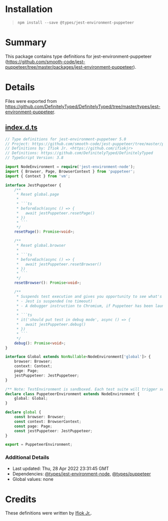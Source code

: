 # Installation
> `npm install --save @types/jest-environment-puppeteer`

# Summary
This package contains type definitions for jest-environment-puppeteer (https://github.com/smooth-code/jest-puppeteer/tree/master/packages/jest-environment-puppeteer).

# Details
Files were exported from https://github.com/DefinitelyTyped/DefinitelyTyped/tree/master/types/jest-environment-puppeteer.
## [index.d.ts](https://github.com/DefinitelyTyped/DefinitelyTyped/tree/master/types/jest-environment-puppeteer/index.d.ts)
````ts
// Type definitions for jest-environment-puppeteer 5.0
// Project: https://github.com/smooth-code/jest-puppeteer/tree/master/packages/jest-environment-puppeteer
// Definitions by: Ifiok Jr. <https://github.com/ifiokjr>
// Definitions: https://github.com/DefinitelyTyped/DefinitelyTyped
// TypeScript Version: 3.8

import NodeEnvironment = require('jest-environment-node');
import { Browser, Page, BrowserContext } from 'puppeteer';
import { Context } from 'vm';

interface JestPuppeteer {
    /**
     * Reset global.page
     *
     * ```ts
     * beforeEach(async () => {
     *   await jestPuppeteer.resetPage()
     * })
     * ```
     */
    resetPage(): Promise<void>;

    /**
     * Reset global.browser
     *
     * ```ts
     * beforeEach(async () => {
     *   await jestPuppeteer.resetBrowser()
     * })
     * ```
     */
    resetBrowser(): Promise<void>;

    /**
     * Suspends test execution and gives you opportunity to see what's going on in the browser
     * - Jest is suspended (no timeout)
     * - A debugger instruction to Chromium, if Puppeteer has been launched with { devtools: true } it will stop
     *
     * ```ts
     * it('should put test in debug mode', async () => {
     *   await jestPuppeteer.debug()
     * })
     * ```
     */
    debug(): Promise<void>;
}

interface Global extends NonNullable<NodeEnvironment['global']> {
    browser: Browser;
    context: Context;
    page: Page;
    jestPuppeteer: JestPuppeteer;
}

/** Note: TestEnvironment is sandboxed. Each test suite will trigger setup/teardown in their own TestEnvironment. */
declare class PuppeteerEnvironment extends NodeEnvironment {
    global: Global;
}

declare global {
    const browser: Browser;
    const context: BrowserContext;
    const page: Page;
    const jestPuppeteer: JestPuppeteer;
}

export = PuppeteerEnvironment;

````

### Additional Details
 * Last updated: Thu, 28 Apr 2022 23:31:45 GMT
 * Dependencies: [@types/jest-environment-node](https://npmjs.com/package/@types/jest-environment-node), [@types/puppeteer](https://npmjs.com/package/@types/puppeteer)
 * Global values: none

# Credits
These definitions were written by [Ifiok Jr.](https://github.com/ifiokjr).
